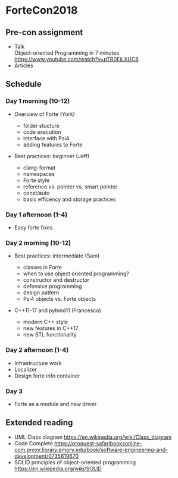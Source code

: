 # ForteCon2018

## Pre-con assignment
- Talk \
Object-oriented Programming in 7 minutes https://www.youtube.com/watch?v=pTB0EiLXUC8
- Articles

## Schedule

### Day 1 morning (10-12)

- Overview of Forte (York)
  + folder stucture
  + code execution
  + interface with Psi4
  + adding features to Forte
  
- Best practices: beginner (Jeff)
  + clang-format
  + namespaces
  + Forte style
  + reference vs. pointer vs. smart pointer
  + const/auto
  + basic efficency and storage practices

### Day 1 afternoon (1-4)

- Easy forte fixes

### Day 2 morning (10-12)

- Best practices: intermediate (Sam)
  + classes in Forte
  + when to use object oriented programming?
  + constructor and destructor
  + defensive programming
  + design pattern
  + Psi4 objects vs. Forte objects

- C++11-17 and pybind11 (Francesco)
  + modern C++ style
  + new features in C++17
  + new STL functionality

### Day 2 afternoon (1-4)

- Infrastructure work
- Localizer
- Design forte info container

### Day 3

- Forte as a module and new driver

## Extended reading
- UML Class diagram https://en.wikipedia.org/wiki/Class_diagram
- Code Complete https://proquest-safaribooksonline-com.proxy.library.emory.edu/book/software-engineering-and-development/0735619670
- SOLID principles of object-oriented programming https://en.wikipedia.org/wiki/SOLID
